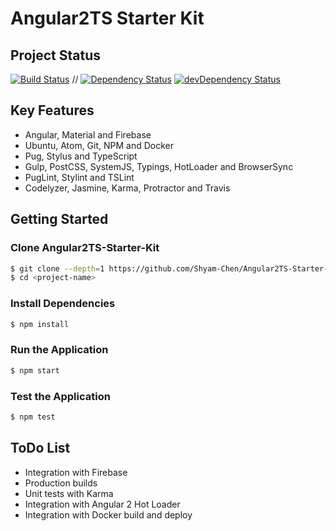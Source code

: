 # Angular2TS Starter Kit

## Project Status
[![Build Status](https://travis-ci.org/Shyam-Chen/Angular2TS-Starter-Kit.svg?branch=master)](https://travis-ci.org/Shyam-Chen/Angular2TS-Starter-Kit)
 //
[![Dependency Status](https://david-dm.org/Shyam-Chen/Angular2TS-Starter-Kit.svg)](https://david-dm.org/Shyam-Chen/Angular2TS-Starter-Kit)
[![devDependency Status](https://david-dm.org/Shyam-Chen/Angular2TS-Starter-Kit/dev-status.svg)](https://david-dm.org/Shyam-Chen/Angular2TS-Starter-Kit#info=devDependencies)

## Key Features
* Angular, Material and Firebase
* Ubuntu, Atom, Git, NPM and Docker
* Pug, Stylus and TypeScript
* Gulp, PostCSS, SystemJS, Typings, HotLoader and BrowserSync
* PugLint, Stylint and TSLint
* Codelyzer, Jasmine, Karma, Protractor and Travis

## Getting Started

### Clone Angular2TS-Starter-Kit
```bash
$ git clone --depth=1 https://github.com/Shyam-Chen/Angular2TS-Starter-Kit.git <project-name>
$ cd <project-name>
```

### Install Dependencies
```bash
$ npm install
```

### Run the Application
```bash
$ npm start
```

### Test the Application
```bash
$ npm test
```

## ToDo List
* Integration with Firebase
* Production builds
* Unit tests with Karma
* Integration with Angular 2 Hot Loader
* Integration with Docker build and deploy
